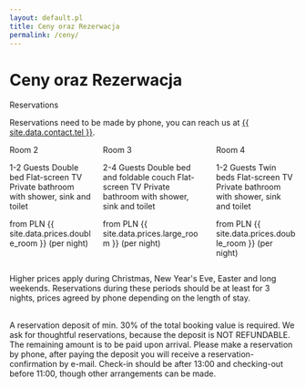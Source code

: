 ```yaml
---
layout: default.pl
title: Ceny oraz Rezerwacja
permalink: /ceny/
---
```


# Ceny oraz Rezerwacja


<article class="message is-success">
  <div class="message-header">
    <p>Reservations</p>
  </div>
  <div class="message-body">
    Reservations need to be made by phone, you can reach us at <a href="{{ site.baseurl }}/contact/">{{ site.data.contact.tel }}</a>.
  </div>
</article>



<div class="columns is-multiline">
<div class="column is-4-desktop is-6-tablet">
<article class="panel">
  <p class="panel-heading">
    Room 2
  </p>
  
  <a class="panel-block">
    <span class="panel-icon">
      <i class="fas fa-user-friends" aria-hidden="true"></i>
    </span>
    1-2 Guests
  </a>
  
  <a class="panel-block">
    <span class="panel-icon">
      <i class="fas fa-bed" aria-hidden="true"></i>
    </span>
    Double bed
  </a>

  <a class="panel-block">
    <span class="panel-icon">
      <i class="fas fa-tv" aria-hidden="true"></i>
    </span>
    Flat-screen TV
  </a>

  <a class="panel-block">
    <span class="panel-icon">
      <i class="fas fa-shower" aria-hidden="true"></i>
    </span>
    Private bathroom with shower, sink and toilet
  </a>

   <p class="panel-footer">
    <span>from PLN&nbsp;{{ site.data.prices.double_room }}&nbsp;(per night)</span>
  </p>
</article>

</div>

<div class="column is-4-desktop is-6-tablet">
<article class="panel">
  <p class="panel-heading">
    Room 3
  </p>
  
  <a class="panel-block">
    <span class="panel-icon">
      <i class="fas fa-user-friends" aria-hidden="true"></i>
    </span>
    2-4 Guests
  </a>
  
  <a class="panel-block">
    <span class="panel-icon">
      <i class="fas fa-bed" aria-hidden="true"></i>
    </span>
    Double bed and foldable couch
  </a>

  <a class="panel-block">
    <span class="panel-icon">
      <i class="fas fa-tv" aria-hidden="true"></i>
    </span>
    Flat-screen TV
  </a>

  <a class="panel-block">
    <span class="panel-icon">
      <i class="fas fa-shower" aria-hidden="true"></i>
    </span>
    Private bathroom with shower, sink and toilet
  </a>

   <p class="panel-footer">
    <span>from PLN&nbsp;{{ site.data.prices.large_room }}&nbsp;(per night)</span>
  </p>
</article>

</div>
<div class="column is-4-desktop is-6-tablet">
<article class="panel">
  <p class="panel-heading">
    Room 4
  </p>
  
  <a class="panel-block">
    <span class="panel-icon">
      <i class="fas fa-user-friends" aria-hidden="true"></i>
    </span>
    1-2 Guests
  </a>
  
  <a class="panel-block">
    <span class="panel-icon">
      <i class="fas fa-bed" aria-hidden="true"></i>
    </span>
    Twin beds
  </a>

  <a class="panel-block">
    <span class="panel-icon">
      <i class="fas fa-tv" aria-hidden="true"></i>
    </span>
    Flat-screen TV
  </a>

  <a class="panel-block">
    <span class="panel-icon">
      <i class="fas fa-shower" aria-hidden="true"></i>
    </span>
    Private bathroom with shower, sink and toilet
  </a>

   <p class="panel-footer">
    <span>from PLN&nbsp;{{ site.data.prices.double_room }}&nbsp;(per night)</span>
  </p>
</article>

</div>
</div>

Higher prices apply during Christmas, New Year's Eve, Easter and long weekends. Reservations during 
these periods should be at least for 3 nights, prices agreed by phone depending on the length of stay.

<br />
A reservation deposit of min. 30% of the total booking value is required. We ask for thoughtful reservations, 
because the deposit is NOT REFUNDABLE. The remaining amount is to be paid upon arrival. Please make a reservation by 
phone, after paying the deposit you will receive a reservation-confirmation by e-mail. Check-in should be 
after 13:00 and checking-out before 11:00, though other arrangements can be made.
